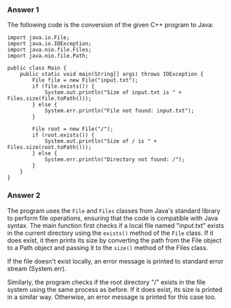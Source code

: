 ### Answer 1
The following code is the conversion of the given C++ program to Java:
```
import java.io.File;
import java.io.IOException;
import java.nio.file.Files;
import java.nio.file.Path;

public class Main {
    public static void main(String[] args) throws IOException {
        File file = new File("input.txt");
        if (file.exists()) {
            System.out.println("Size of input.txt is " + Files.size(file.toPath()));
        } else {
            System.err.println("File not found: input.txt");
        }

        File root = new File("/");
        if (root.exists()) {
            System.out.println("Size of / is " + Files.size(root.toPath()));
        } else {
            System.err.println("Directory not found: /");
        }
    }
}
```
### Answer 2
The program uses the `File` and `Files` classes from Java's standard library to perform file operations, ensuring that the code is compatible with Java syntax. The main function first checks if a local file named "input.txt" exists in the current directory using the `exists()` method of the `File` class. If it does exist, it then prints its size by converting the path from the File object to a Path object and passing it to the `size()` method of the Files class.

If the file doesn't exist locally, an error message is printed to standard error stream (System.err).

Similarly, the program checks if the root directory "/" exists in the file system using the same process as before. If it does exist, its size is printed in a similar way. Otherwise, an error message is printed for this case too.
